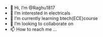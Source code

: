 - 👋 Hi, I’m @Raghu1817
- 👀 I’m interested in electricals
- 🌱 I’m currently learning btech(ECE)course
- 💞️ I’m looking to collaborate on 
- 📫 How to reach me ...

<!---
Raghu1817/Raghu1817 is a ✨ special ✨ repository because its `README.md` (this file) appears on your GitHub profile.
You can click the Preview link to take a look at your changes.
--->
